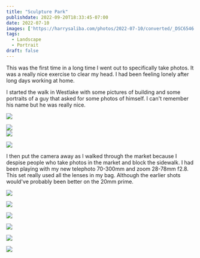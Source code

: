 ```yaml
---
title: "Sculpture Park"
publishdate: 2022-09-20T18:33:45-07:00
date: 2022-07-10
images: ['https://harrysaliba.com/photos/2022-07-10/converted/_DSC6546.jpg']
tags:
  - Landscape
  - Portrait
draft: false
---
```


This was the first time in a long time I went out to specifically take photos.  It was a really nice exercise to clear my head.  I had been feeling lonely after long days working at home.

I started the walk in Westlake with some pictures of building and some portraits of a guy that asked for some photos of himself.  I can't remember his name but he was really nice.

![](https://harrysaliba.com/photos/2022-07-10/converted/_DSC6499.jpg)

![](https://harrysaliba.com/photos/2022-07-10/converted/_DSC6500.jpg)
\
![](https://harrysaliba.com/photos/2022-07-10/converted/_DSC6503.jpg)

![](https://harrysaliba.com/photos/2022-07-10/converted/_DSC6515.jpg)

I then put the camera away as I walked through the market because I despise people who take photos in the market and block the sidewalk.  I had been playing with my new telephoto 70-300mm and zoom 28-78mm f2.8.  This set really used all the lenses in my bag.  Although the earlier shots would've probably been better on the 20mm prime.

![](https://harrysaliba.com/photos/2022-07-10/converted/_DSC6517.jpg)

![](https://harrysaliba.com/photos/2022-07-10/converted/_DSC6518.jpg)

![](https://harrysaliba.com/photos/2022-07-10/converted/_DSC6522.jpg)

![](https://harrysaliba.com/photos/2022-07-10/converted/_DSC6537.jpg)

![](https://harrysaliba.com/photos/2022-07-10/converted/_DSC6546.jpg)

![](https://harrysaliba.com/photos/2022-07-10/converted/_DSC6553.jpg)